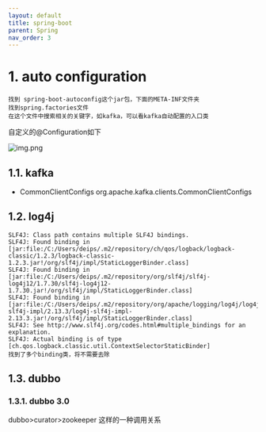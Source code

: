 ```yaml
---
layout: default
title: spring-boot
parent: Spring
nav_order: 3
---
```


# 1. auto configuration

```text
找到 spring-boot-autoconfig这个jar包，下面的META-INF文件夹
找到spring.factories文件
在这个文件中搜索相关的关键字，如kafka，可以看kafka自动配置的入口类
```
自定义的@Configuration如下

![img.png](..%2Fassets%2Fimg%2Fspring%2Fimg.png)
## 1.1. kafka

- CommonClientConfigs org.apache.kafka.clients.CommonClientConfigs

## 1.2. log4j

```text
SLF4J: Class path contains multiple SLF4J bindings.
SLF4J: Found binding in [jar:file:/C:/Users/deips/.m2/repository/ch/qos/logback/logback-classic/1.2.3/logback-classic-1.2.3.jar!/org/slf4j/impl/StaticLoggerBinder.class]
SLF4J: Found binding in [jar:file:/C:/Users/deips/.m2/repository/org/slf4j/slf4j-log4j12/1.7.30/slf4j-log4j12-1.7.30.jar!/org/slf4j/impl/StaticLoggerBinder.class]
SLF4J: Found binding in [jar:file:/C:/Users/deips/.m2/repository/org/apache/logging/log4j/log4j-slf4j-impl/2.13.3/log4j-slf4j-impl-2.13.3.jar!/org/slf4j/impl/StaticLoggerBinder.class]
SLF4J: See http://www.slf4j.org/codes.html#multiple_bindings for an explanation.
SLF4J: Actual binding is of type [ch.qos.logback.classic.util.ContextSelectorStaticBinder]
找到了多个binding类，将不需要去除
```

## 1.3. dubbo

### 1.3.1. dubbo 3.0

dubbo>curator>zookeeper
这样的一种调用关系